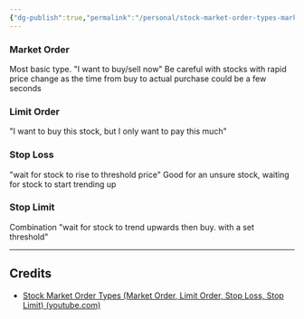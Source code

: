 ```yaml
---
{"dg-publish":true,"permalink":"/personal/stock-market-order-types-market-order-limit-order-stop-loss-stop-limit/","dgPassFrontmatter":true}
---
```


### Market Order
Most basic type. "I want to buy/sell now"
Be careful with stocks with rapid price change as the time from buy to actual purchase could be a few seconds
### Limit Order
"I want to buy this stock, but I only want to pay this much"
### Stop Loss
"wait for stock to rise to threshold price"
Good for an unsure stock, waiting for stock to start trending up
### Stop Limit
Combination
"wait for stock to trend upwards then buy. with a set threshold"

---
## Credits
- [Stock Market Order Types (Market Order, Limit Order, Stop Loss, Stop Limit) (youtube.com)](https://www.youtube.com/watch?v=p9YndmEoJn0)